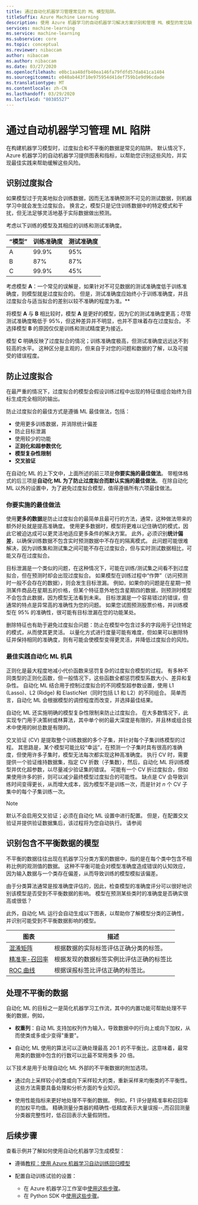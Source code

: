 ```yaml
---
title: 通过自动化机器学习管理常见的 ML 模型陷阱。
titleSuffix: Azure Machine Learning
description: 使用 Azure 机器学习的自动机器学习解决方案识别和管理 ML 模型的常见缺陷。
services: machine-learning
ms.service: machine-learning
ms.subservice: core
ms.topic: conceptual
ms.reviewer: nibaccam
author: nibaccam
ms.author: nibaccam
ms.date: 03/27/2020
ms.openlocfilehash: e0bc1aa48dfb40ea146fa79fdfd57da841ca1404
ms.sourcegitcommit: e040ab443f10e975954d41def759b1e9d96cdade
ms.translationtype: MT
ms.contentlocale: zh-CN
ms.lasthandoff: 03/29/2020
ms.locfileid: "80385527"
---
```

# <a name="manage-ml-pitfalls-with-automated-machine-learning"></a>通过自动机器学习管理 ML 陷阱

在构建机器学习模型时，过度拟合和不平衡的数据是常见的陷阱。 默认情况下，Azure 机器学习的自动机器学习提供图表和指标，以帮助您识别这些风险，并实现最佳实践来帮助缓解这些风险。 

## <a name="identify-over-fitting"></a>识别过度拟合

如果模型过于完美地拟合训练数据，因而无法准确预测不可见的测试数据，则机器学习中就会发生过度拟合。 换言之，模型只是记住训练数据中的特定模式和干扰，但无法足够灵活地基于实际数据做出预测。

考虑以下训练的模型及其相应的训练和测试准确度。

| “模型” | 训练准确度 | 测试准确度 |
|-------|----------------|---------------|
| A | 99.9% | 95% |
| B | 87% | 87% |
| C | 99.9% | 45% |

考虑模型 **A**：一个常见的误解是，如果针对不可见数据的测试准确度低于训练准确度，则模型就是过度拟合的。 但是，测试准确度应始终小于训练准确度，并且过度拟合与适当拟合的差别以较不准确的程度为准。** 

将模型 **A** 与 **B** 相比较时，模型 **A** 是更好的模型，因为它的测试准确度更高；尽管测试准确度略低于 95%，但这种差异并不明显，也并不意味着存在过度拟合。 不选择模型 **B** 的原因仅仅是训练和测试精度更为接近。

模型 **C** 明确反映了过度拟合的情况；训练准确度极高，但测试准确度远远达不到较高的水平。 这种区分是主观的，但来自于对您的问题和数据的了解，以及可接受的错误程度。

## <a name="prevent-over-fitting"></a>防止过度拟合

在最严重的情况下，过度拟合的模型会假设训练过程中出现的特征值组合始终为目标生成完全相同的输出。

防止过度拟合的最佳方式是遵循 ML 最佳做法，包括：

* 使用更多训练数据，并消除统计偏差
* 防止目标泄漏
* 使用较少的功能
* **正则化和超参数优化**
* **模型复杂性限制**
* **交叉验证**

在自动化 ML 的上下文中，上面所述的前三项是**你要实施的最佳做法**。 带粗体格式的后三项是**自动化 ML 为了防止过度拟合而默认实施的最佳做法**。 在除自动化 ML 以外的设置中，为了避免过度拟合模型，值得遵循所有六项最佳做法。

### <a name="best-practices-you-implement"></a>你要实施的最佳做法

使用**更多的数据**是防止过度拟合的最简单且最可行的方法，通常，这种做法带来的额外好处就是提高准确度。 使用更多数据时，模型将更难以记住确切的模式，因此它被迫达成可以更灵活地适应更多条件的解决方案。 此外，必须识别**统计偏差**，以确保训练数据不包含实时预测数据中不存在的隔离模式。 此问题可能很难解决，因为训练集和测试集之间可能不存在过度拟合，但与实时测试数据相比，可能又存在过度拟合。

目标泄漏是一个类似的问题，在这种情况下，可能在训练/测试集之间看不到过度拟合，但在预测时却会出现过度拟合。 如果模型在训练过程中“作弊”（访问预测时一般不会存在的数据），则会发生目标泄漏。 例如，如果你的问题是在星期一预测某件商品在星期五的价格，但某个特征意外地包含星期四的数据，则预测时模型不会包含此数据，因为模型无法看到未来。 目标泄漏是一个容易错过的错误，但通常的特点是异常高的准确性为您的问题。 如果您试图预测股票价格，并训练模型在 95% 的准确性，很可能有目标泄漏在您的功能某处。

删除特征也有助于避免过度拟合问题：防止在模型中包含过多的字段用于记住特定的模式，从而使其更灵活。 以量化方式进行度量可能有难度，但如果可以删除特征并保持相同的准确度，则有可能会使模型变得更灵活，并降低过度拟合的风险。

### <a name="best-practices-automated-ml-implements"></a>最佳实践自动化 ML 机具

正则化是最大程度地减小代价函数来惩罚复杂的过度拟合模型的过程。 有多种不同类型的正则化函数，但一般情况下，这些函数全都惩罚模型系数大小、差异和复杂性。 自动化 ML 结合用于控制过度拟合的不同模型超参数设置，使用 L1 (Lasso)、L2 (Ridge) 和 ElasticNet（同时包括 L1 和 L2）的不同组合。 简单而言，自动化 ML 会根据模型的调控程度而改变，并选择最佳结果。

自动化 ML 还实施明确的模型复杂性限制来防止过度拟合。 在大多数情况下，此实现专门用于决策树或林算法，其中单个树的最大深度是有限的，并且林或组合技术中使用的树总数是有限的。

交叉验证 (CV) 是提取整个训练数据的多个子集，并针对每个子集训练模型的过程。 其思路是，某个模型可能比较“幸运”，在预测一个子集时具有很高的准确度，但使用许多子集时，模型无法每次都实现这种高准确度。 执行 CV 时，需要提供一个验证维持数据集，指定 CV 折数（子集数），然后，自动化 ML 将训练模型并优化超参数，以尽量减少验证集的错误。 可能有一个 CV 折过度拟合，但如果使用许多的折，则可以减少最终模型过度拟合的可能性。 缺点是 CV 会导致训练时间变得更长，从而增大成本，因为模型不是训练一次，而是针对 *n* 个 CV 子集中的每个子集训练一次。 

> [!NOTE]
> 默认不会启用交叉验证；必须在自动化 ML 设置中进行配置。 但是，在配置交叉验证并提供验证数据集后，该过程将为您自动执行。 请参阅 

<a name="imbalance"></a>

## <a name="identify-models-with-imbalanced-data"></a>识别包含不平衡数据的模型

不平衡的数据往往出现在机器学习分类方案的数据中，指的是在每个类中包含不相称比例的观测值的数据。 这种不平衡可能会对模型准确度造成错误的认知效应，因为输入数据与一个类存在偏差，从而导致训练的模型模拟该偏差。 

由于分类算法通常是按准确度评估的，因此，检查模型的准确度评分可以很好地识别该模型是否受到不平衡数据的影响。 模型在预测某些类时的准确度是否确实很高或很低？

此外，自动化 ML 运行会自动生成以下图表，以帮助你了解模型分类的正确性，并识别可能受到不平衡数据影响的模型。

图表| 描述
---|---
[混淆矩阵](how-to-understand-automated-ml.md#confusion-matrix)| 根据数据的实际标签评估正确分类的标签。 
[精准率-召回率](how-to-understand-automated-ml.md#precision-recall-chart)| 根据发现的数据标签实例比评估正确的标签比 
[ROC 曲线](how-to-understand-automated-ml.md#roc)| 根据误报标签比评估正确的标签比。

## <a name="handle-imbalanced-data"></a>处理不平衡的数据 

自动化 ML 的目标之一是简化机器学习工作流，其中的内置功能可帮助处理不平衡的数据，例如， 

- **权重列**：自动 ML 支持加权列作为输入，导致数据中的行向上或向下加权，从而使类或多或少变得"重要"。

- 自动化 ML 使用的算法可以正确处理最高 20:1 的不平衡比，这意味着，最常用类的数据中包含的行数可以比最不常用类多 20 倍。

以下技术是用于处理自动化 ML 外部的不平衡数据的附加选项。 

- 通过向上采样较小的类或向下采样较大的类，重新采样来均衡类的不平衡性。 这些方法需要具备处理和分析方面的专业知识。

- 使用性能指标来更好地处理不平衡的数据。 例如，F1 评分是精准率和召回率的加权平均值。 精确测量分类器的精确性-低精度表示大量误报--,而召回测量分类器完整性时，低召回表示大量假阴性。 

## <a name="next-steps"></a>后续步骤

查看示例并了解如何使用自动化机器学习生成模型：

+ 遵循[教程：使用 Azure 机器学习自动训练回归模型](tutorial-auto-train-models.md)

+ 配置自动训练试验的设置：
  + 在 Azure 机器学习工作室中[使用这些步骤](how-to-use-automated-ml-for-ml-models.md)。
  + 在 Python SDK 中[使用这些步骤](how-to-configure-auto-train.md)。


